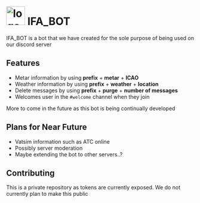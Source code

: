 # <img src="https://infiniteairways.xyz/inifnity1black.png" alt="logo" width="50"/> IFA_BOT 
 
IFA_BOT is a bot that we have created for the sole purpose of being used on our discord server

## Features
* Metar information by using **prefix** + **metar** + **ICAO**
* Weather information by using **prefix** + **weather** + **location**
* Delete messages by using **prefix** + **purge** + **number of messages**
* Welcomes user in the ```#welcome``` channel when they join

More to come in the future as this bot is being continually developed

## Plans for Near Future
* Vatsim information such as ATC online
* Possibly server moderation
* Maybe extending the bot to other servers..?

## Contributing
This is a private repository as tokens are currently exposed. We do not currently plan to make this public
